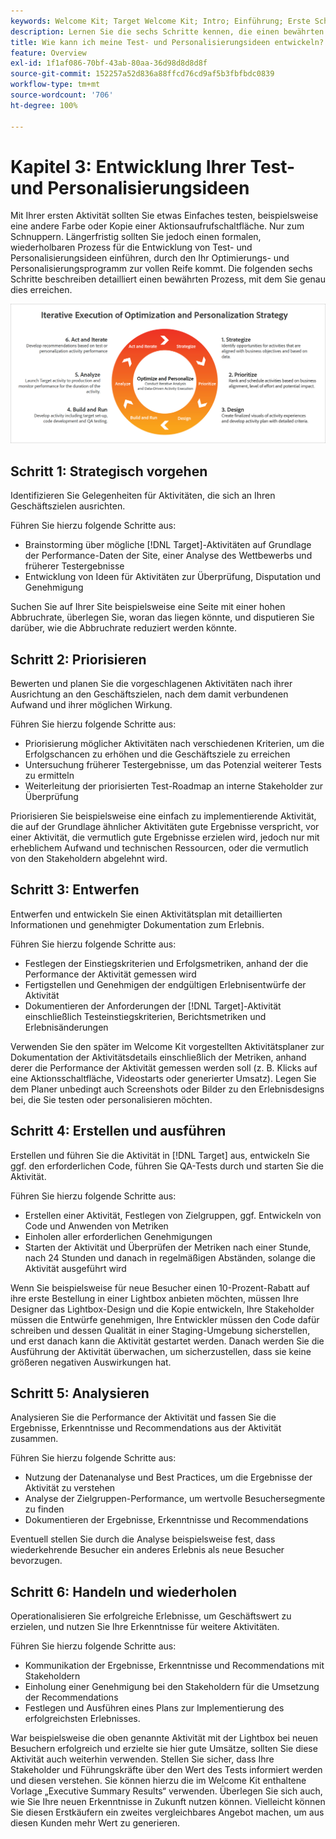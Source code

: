 ```yaml
---
keywords: Welcome Kit; Target Welcome Kit; Intro; Einführung; Erste Schritte
description: Lernen Sie die sechs Schritte kennen, die einen bewährten Prozess zur Verbesserung Ihrer Test- und Personalisierungsideen vorgeben, bevor Sie Aktivitäten in Adobe Target erstellen.
title: Wie kann ich meine Test- und Personalisierungsideen entwickeln?
feature: Overview
exl-id: 1f1af086-70bf-43ab-80aa-36d98d8d8d8f
source-git-commit: 152257a52d836a88ffcd76cd9af5b3fbfbdc0839
workflow-type: tm+mt
source-wordcount: '706'
ht-degree: 100%

---
```


# Kapitel 3: Entwicklung Ihrer Test- und Personalisierungsideen

Mit Ihrer ersten Aktivität sollten Sie etwas Einfaches testen, beispielsweise eine andere Farbe oder Kopie einer Aktionsaufrufschaltfläche. Nur zum Schnuppern. Längerfristig sollten Sie jedoch einen formalen, wiederholbaren Prozess für die Entwicklung von Test- und Personalisierungsideen einführen, durch den Ihr Optimierungs- und Personalisierungsprogramm zur vollen Reife kommt. Die folgenden sechs Schritte beschreiben detailliert einen bewährten Prozess, mit dem Sie genau dies erreichen.

![Abbildung: Iterative Ausführung der Optimierungs- und Personalisierungsstrategie](/help/main/c-intro/assets/six-steps.png)

## Schritt 1: Strategisch vorgehen

Identifizieren Sie Gelegenheiten für Aktivitäten, die sich an Ihren Geschäftszielen ausrichten.

Führen Sie hierzu folgende Schritte aus:

* Brainstorming über mögliche [!DNL Target]-Aktivitäten auf Grundlage der Performance-Daten der Site, einer Analyse des Wettbewerbs und früherer Testergebnisse
* Entwicklung von Ideen für Aktivitäten zur Überprüfung, Disputation und Genehmigung

Suchen Sie auf Ihrer Site beispielsweise eine Seite mit einer hohen Abbruchrate, überlegen Sie, woran das liegen könnte, und disputieren Sie darüber, wie die Abbruchrate reduziert werden könnte.

## Schritt 2: Priorisieren

Bewerten und planen Sie die vorgeschlagenen Aktivitäten nach ihrer Ausrichtung an den Geschäftszielen, nach dem damit verbundenen Aufwand und ihrer möglichen Wirkung.

Führen Sie hierzu folgende Schritte aus:

* Priorisierung möglicher Aktivitäten nach verschiedenen Kriterien, um die Erfolgschancen zu erhöhen und die Geschäftsziele zu erreichen
* Untersuchung früherer Testergebnisse, um das Potenzial weiterer Tests zu ermitteln
* Weiterleitung der priorisierten Test-Roadmap an interne Stakeholder zur Überprüfung

Priorisieren Sie beispielsweise eine einfach zu implementierende Aktivität, die auf der Grundlage ähnlicher Aktivitäten gute Ergebnisse verspricht, vor einer Aktivität, die vermutlich gute Ergebnisse erzielen wird, jedoch nur mit erheblichem Aufwand und technischen Ressourcen, oder die vermutlich von den Stakeholdern abgelehnt wird.

## Schritt 3: Entwerfen

Entwerfen und entwickeln Sie einen Aktivitätsplan mit detaillierten Informationen und genehmigter Dokumentation zum Erlebnis.

Führen Sie hierzu folgende Schritte aus:

* Festlegen der Einstiegskriterien und Erfolgsmetriken, anhand der die Performance der Aktivität gemessen wird
* Fertigstellen und Genehmigen der endgültigen Erlebnisentwürfe der Aktivität
* Dokumentieren der Anforderungen der [!DNL Target]-Aktivität einschließlich Testeinstiegskriterien, Berichtsmetriken und Erlebnisänderungen

Verwenden Sie den später im Welcome Kit vorgestellten Aktivitätsplaner zur Dokumentation der Aktivitätsdetails einschließlich der Metriken, anhand derer die Performance der Aktivität gemessen werden soll (z. B. Klicks auf eine Aktionsschaltfläche, Videostarts oder generierter Umsatz). Legen Sie dem Planer unbedingt auch Screenshots oder Bilder zu den Erlebnisdesigns bei, die Sie testen oder personalisieren möchten.

## Schritt 4: Erstellen und ausführen

Erstellen und führen Sie die Aktivität in [!DNL Target] aus, entwickeln Sie ggf. den erforderlichen Code, führen Sie QA-Tests durch und starten Sie die Aktivität.

Führen Sie hierzu folgende Schritte aus:

* Erstellen einer Aktivität, Festlegen von Zielgruppen, ggf. Entwickeln von Code und Anwenden von Metriken
* Einholen aller erforderlichen Genehmigungen
* Starten der Aktivität und Überprüfen der Metriken nach einer Stunde, nach 24 Stunden und danach in regelmäßigen Abständen, solange die Aktivität ausgeführt wird

Wenn Sie beispielsweise für neue Besucher einen 10-Prozent-Rabatt auf ihre erste Bestellung in einer Lightbox anbieten möchten, müssen Ihre Designer das Lightbox-Design und die Kopie entwickeln, Ihre Stakeholder müssen die Entwürfe genehmigen, Ihre Entwickler müssen den Code dafür schreiben und dessen Qualität in einer Staging-Umgebung sicherstellen, und erst danach kann die Aktivität gestartet werden. Danach werden Sie die Ausführung der Aktivität überwachen, um sicherzustellen, dass sie keine größeren negativen Auswirkungen hat.

## Schritt 5: Analysieren

Analysieren Sie die Performance der Aktivität und fassen Sie die Ergebnisse, Erkenntnisse und Recommendations aus der Aktivität zusammen.

Führen Sie hierzu folgende Schritte aus:

* Nutzung der Datenanalyse und Best Practices, um die Ergebnisse der Aktivität zu verstehen
* Analyse der Zielgruppen-Performance, um wertvolle Besuchersegmente zu finden
* Dokumentieren der Ergebnisse, Erkenntnisse und Recommendations

Eventuell stellen Sie durch die Analyse beispielsweise fest, dass wiederkehrende Besucher ein anderes Erlebnis als neue Besucher bevorzugen.

## Schritt 6: Handeln und wiederholen

Operationalisieren Sie erfolgreiche Erlebnisse, um Geschäftswert zu erzielen, und nutzen Sie Ihre Erkenntnisse für weitere Aktivitäten.

Führen Sie hierzu folgende Schritte aus:

* Kommunikation der Ergebnisse, Erkenntnisse und Recommendations mit Stakeholdern
* Einholung einer Genehmigung bei den Stakeholdern für die Umsetzung der Recommendations
* Festlegen und Ausführen eines Plans zur Implementierung des erfolgreichsten Erlebnisses.

War beispielsweise die oben genannte Aktivität mit der Lightbox bei neuen Besuchern erfolgreich und erzielte sie hier gute Umsätze, sollten Sie diese Aktivität auch weiterhin verwenden. Stellen Sie sicher, dass Ihre Stakeholder und Führungskräfte über den Wert des Tests informiert werden und diesen verstehen. Sie können hierzu die im Welcome Kit enthaltene Vorlage „Executive Summary Results“ verwenden. Überlegen Sie sich auch, wie Sie Ihre neuen Erkenntnisse in Zukunft nutzen können. Vielleicht können Sie diesen Erstkäufern ein zweites vergleichbares Angebot machen, um aus diesen Kunden mehr Wert zu generieren.
